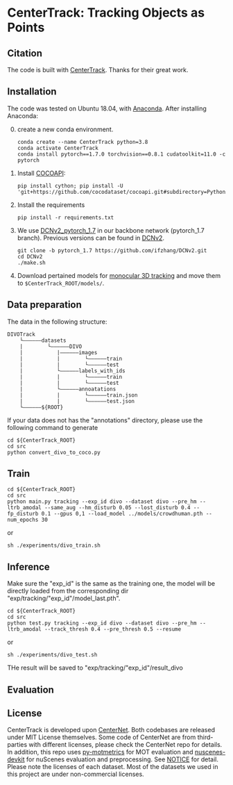 # CenterTrack: Tracking Objects as Points

## Citation
The code is built with [CenterTrack](https://github.com/xingyizhou/CenterTrack). Thanks for their great work.

## Installation

The code was tested on Ubuntu 18.04, with [Anaconda](https://www.anaconda.com/download). After installing Anaconda:

0. create a new conda environment. 

    ```
    conda create --name CenterTrack python=3.8
    conda activate CenterTrack
    conda install pytorch==1.7.0 torchvision==0.8.1 cudatoolkit=11.0 -c pytorch
    ```
    

2. Install [COCOAPI](https://github.com/cocodataset/cocoapi):

    ```
    pip install cython; pip install -U 'git+https://github.com/cocodataset/cocoapi.git#subdirectory=PythonAPI'
    ```
   
3. Install the requirements

    ```
    pip install -r requirements.txt
    ```
    
    
4. We use [DCNv2_pytorch_1.7](https://github.com/ifzhang/DCNv2/tree/pytorch_1.7) in our backbone network (pytorch_1.7 branch). Previous versions can be found in [DCNv2](https://github.com/CharlesShang/DCNv2).
    ```
    git clone -b pytorch_1.7 https://github.com/ifzhang/DCNv2.git
    cd DCNv2
    ./make.sh
    ```

5. Download pertained models for [monocular 3D tracking](https://drive.google.com/open?id=1e8zR1m1QMJne-Tjp-2iY_o81hn2CiQRt) and move them to `$CenterTrack_ROOT/models/`. 

## Data preparation
The data in the following structure:
```
DIVOTrack
    └——————datasets
    |        └——————DIVO
    |           |——————images
    |           |        └——————train
    |           |        └——————test
    |           └——————labels_with_ids
    |           |        └——————train
    |           |        └——————test  
    |           └——————annoatations
    |           |        └——————train.json
    |           |        └——————test.json
    └——————${ROOT}
```
If your data does not has the "annotations" directory, please use the following command to generate
```
cd ${CenterTrack_ROOT}
cd src
python convert_divo_to_coco.py
```
 
## Train
```
cd ${CenterTrack_ROOT}
cd src
python main.py tracking --exp_id divo --dataset divo --pre_hm --ltrb_amodal --same_aug --hm_disturb 0.05 --lost_disturb 0.4 --fp_disturb 0.1 --gpus 0,1 --load_model ../models/crowdhuman.pth --num_epochs 30
```
or

```
sh ./experiments/divo_train.sh
```
## Inference
Make sure the "exp_id" is the same as the training one, the model will be directly loaded from the corresponding dir "exp/tracking/"exp_id"/model_last.pth".
```
cd ${CenterTrack_ROOT}
cd src
python test.py tracking --exp_id divo --dataset divo --pre_hm --ltrb_amodal --track_thresh 0.4 --pre_thresh 0.5 --resume
```
or
```
sh ./experiments/divo_test.sh
```
THe result will be saved to "exp/tracking/"exp_id"/result_divo
## Evaluation

## License

CenterTrack is developed upon [CenterNet](https://github.com/xingyizhou/CenterNet). Both codebases are released under MIT License themselves. Some code of CenterNet are from third-parties with different licenses, please check the CenterNet repo for details. In addition, this repo uses [py-motmetrics](https://github.com/cheind/py-motmetrics) for MOT evaluation and [nuscenes-devkit](https://github.com/nutonomy/nuscenes-devkit) for nuScenes evaluation and preprocessing. See [NOTICE](NOTICE) for detail. Please note the licenses of each dataset. Most of the datasets we used in this project are under non-commercial licenses.

